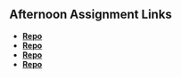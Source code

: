 ## Afternoon Assignment Links

* **[Repo](https://github.com/partypete92/Scoreboard)**
* **[Repo](https://github.com/partypete92/SpookyGame)**
* **[Repo](https://github.com/partypete92/Icecreamshop)**
* **[Repo](https://github.com/partypete92/Dragongame)**
